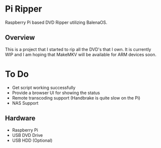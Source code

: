 # Pi Ripper
Raspberry Pi based DVD Ripper utilizing BalenaOS.

## Overview
This is a project that I started to rip all the DVD's that I own. It is currently WIP and I am hoping that MakeMKV will be available for ARM devices soon.

# To Do
- Get script working successfully
- Provide a browser UI for showing the status
- Remote transcoding support (Handbrake is quite slow on the Pi)
- NAS Support

## Hardware
- Raspberry Pi
- USB DVD Drive
- USB HDD (Optional)
